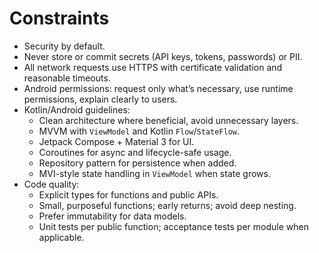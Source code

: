 # Constraints

- Security by default.
- Never store or commit secrets (API keys, tokens, passwords) or PII.
- All network requests use HTTPS with certificate validation and reasonable timeouts.
- Android permissions: request only what’s necessary, use runtime permissions, explain clearly to users.
- Kotlin/Android guidelines:
  - Clean architecture where beneficial, avoid unnecessary layers.
  - MVVM with `ViewModel` and Kotlin `Flow`/`StateFlow`.
  - Jetpack Compose + Material 3 for UI.
  - Coroutines for async and lifecycle-safe usage.
  - Repository pattern for persistence when added.
  - MVI-style state handling in `ViewModel` when state grows.
- Code quality:
  - Explicit types for functions and public APIs.
  - Small, purposeful functions; early returns; avoid deep nesting.
  - Prefer immutability for data models.
  - Unit tests per public function; acceptance tests per module when applicable.


